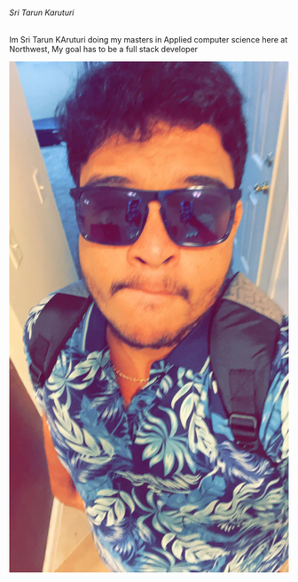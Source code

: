 ###### Sri Tarun Karuturi
Im Sri Tarun KAruturi doing my masters in Applied computer science here at Northwest, My goal has  to be a full stack developer

![Tarun Image](SriTarunImage.jpeg)